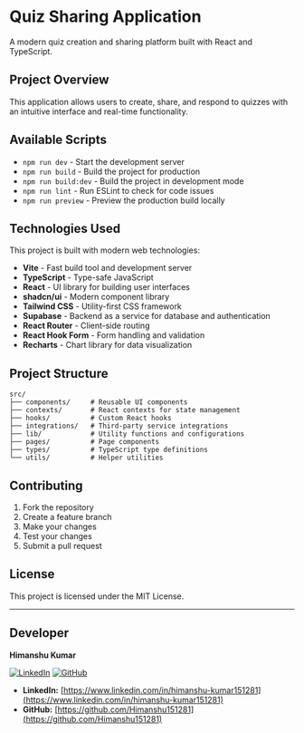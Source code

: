 # Quiz Sharing Application

A modern quiz creation and sharing platform built with React and TypeScript.

## Project Overview

This application allows users to create, share, and respond to quizzes with an intuitive interface and real-time functionality.

## Available Scripts

- `npm run dev` - Start the development server
- `npm run build` - Build the project for production
- `npm run build:dev` - Build the project in development mode
- `npm run lint` - Run ESLint to check for code issues
- `npm run preview` - Preview the production build locally

## Technologies Used

This project is built with modern web technologies:

- **Vite** - Fast build tool and development server
- **TypeScript** - Type-safe JavaScript
- **React** - UI library for building user interfaces
- **shadcn/ui** - Modern component library
- **Tailwind CSS** - Utility-first CSS framework
- **Supabase** - Backend as a service for database and authentication
- **React Router** - Client-side routing
- **React Hook Form** - Form handling and validation
- **Recharts** - Chart library for data visualization

## Project Structure

```
src/
├── components/     # Reusable UI components
├── contexts/       # React contexts for state management
├── hooks/          # Custom React hooks
├── integrations/   # Third-party service integrations
├── lib/            # Utility functions and configurations
├── pages/          # Page components
├── types/          # TypeScript type definitions
└── utils/          # Helper utilities
```

## Contributing

1. Fork the repository
2. Create a feature branch
3. Make your changes
4. Test your changes
5. Submit a pull request

## License

This project is licensed under the MIT License.

---

## Developer

**Himanshu Kumar**

[![LinkedIn](https://img.shields.io/badge/LinkedIn-0077B5?style=for-the-badge&logo=linkedin&logoColor=white)](https://www.linkedin.com/in/himanshu-kumar151281)
[![GitHub](https://img.shields.io/badge/GitHub-100000?style=for-the-badge&logo=github&logoColor=white)](https://github.com/Himanshu151281)

- **LinkedIn:** [https://www.linkedin.com/in/himanshu-kumar151281](https://www.linkedin.com/in/himanshu-kumar151281)
- **GitHub:** [https://github.com/Himanshu151281](https://github.com/Himanshu151281)

